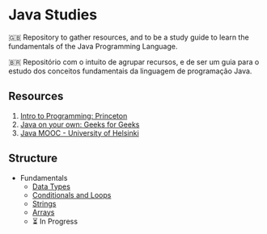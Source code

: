 # Java Studies

🇬🇧 Repository to gather resources, and to be a study guide to learn the fundamentals of the Java Programming Language.

🇧🇷 Repositório com o intuito de agrupar recursos, e de ser um guia para o estudo dos conceitos fundamentais da linguagem de programação Java.

## Resources

1. [Intro to Programming: Princeton](https://introcs.cs.princeton.edu/java/home/)
2. [Java on your own: Geeks for Geeks](https://www.geeksforgeeks.org/learn-java-on-your-own-in-20-days-free/)
3. [Java MOOC - University of Helsinki](https://java-programming.mooc.fi/)


## Structure

- Fundamentals
	- [Data Types](./Data%20Types/)
	- [Conditionals and Loops](./Conditionals%20and%20Loops/)
	- [Strings](./Strings/)
	- [Arrays](./Arrays/)
	- ⏳ In Progress

